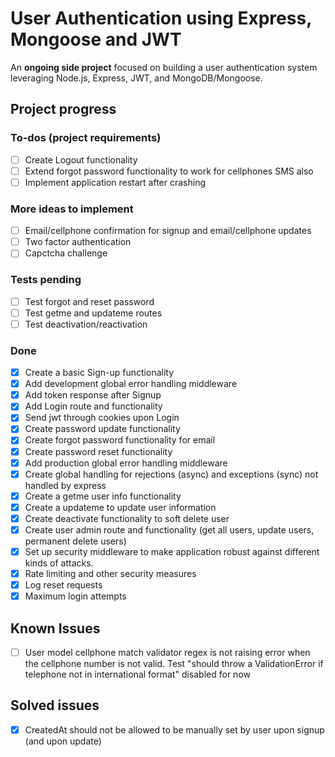 # User Authentication using Express, Mongoose and JWT

An **ongoing side project** focused on building a user authentication system leveraging Node.js, Express, JWT, and MongoDB/Mongoose.

## Project progress

### To-dos (project requirements)

- [ ] Create Logout functionality
- [ ] Extend forgot password functionality to work for cellphones SMS also
- [ ] Implement application restart after crashing

### More ideas to implement

- [ ] Email/cellphone confirmation for signup and email/cellphone updates
- [ ] Two factor authentication
- [ ] Capctcha challenge

### Tests pending

- [ ] Test forgot and reset password
- [ ] Test getme and updateme routes
- [ ] Test deactivation/reactivation

### Done

- [x] Create a basic Sign-up functionality
- [x] Add development global error handling middleware
- [x] Add token response after Signup
- [x] Add Login route and functionality
- [x] Send jwt through cookies upon Login
- [x] Create password update functionality
- [x] Create forgot password functionality for email
- [x] Create password reset functionality
- [x] Add production global error handling middleware
- [x] Create global handling for rejections (async) and exceptions (sync) not handled by express
- [x] Create a getme user info functionality
- [x] Create a updateme to update user information
- [x] Create deactivate functionality to soft delete user
- [x] Create user admin route and functionality (get all users, update users, permanent delete users)
- [x] Set up security middleware to make application robust against different kinds of attacks.
- [x] Rate limiting and other security measures
- [x] Log reset requests
- [x] Maximum login attempts

## Known Issues

- [ ] User model cellphone match validator regex is not raising error when the cellphone number is not valid. Test "should throw a ValidationError if telephone not in international format" disabled for now

## Solved issues

- [x] CreatedAt should not be allowed to be manually set by user upon signup (and upon update)
